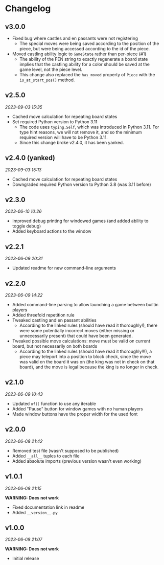 # Changelog

## v3.0.0

- Fixed bug where castles and en passants were not registering
  - The special moves were being saved according to the position of the piece,
    but were being accessed according to the id of the piece.
- Moved castling ability logic to `GameState` rather than per-piece (#1)
  - The ability of the FEN string to exactly regenerate a board state implies
    that the castling ability for a color should be saved at the game level, not
    the piece level.
  - This change also replaced the `has_moved` property of `Piece` with the
    `is_at_start_pos()` method.

## v2.5.0

_2023-09-03 15:35_

- Cached move calculation for repeating board states
- Set required Python version to Python 3.11
  - The code uses `typing.Self`, which was introduced in Python 3.11. For type
    hint reasons, we will not remove it, and so the minimum required version
    will have to be Python 3.11.
  - Since this change broke v2.4.0, it has been yanked.

## v2.4.0 (yanked)

_2023-09-03 15:13_

- Cached move calculation for repeating board states
- Downgraded required Python version to Python 3.8 (was 3.11 before)

## v2.3.0

_2023-06-10 10:26_

- Improved debug printing for windowed games (and added ability to toggle debug)
- Added keyboard actions to the window

## v2.2.1

_2023-06-09 20:31_

- Updated readme for new command-line arguments

## v2.2.0

_2023-06-09 14:22_

- Added command-line parsing to allow launching a game between builtin players
- Added threefold repetition rule
- Tweaked castling and en passant abilities
  - According to the linked rules (should have read it thoroughly!), there were
    some potentially incorrect moves (either missing or unnecessarily present)
    that could have been generated.
- Tweaked possible move calculations: move must be valid on current board, but
  not necessarily on both boards
  - According to the linked rules (should have read it thoroughly!!!), a piece
    may teleport into a position to block check, since the move was valid on the
    board it was on (the king was not in check on that board), and the move is
    legal because the king is no longer in check.

## v2.1.0

_2023-06-09 10:43_

- Updated `of()` function to use any iterable
- Added "Pause" button for window games with no human players
- Made window buttons have the proper width for the used font

## v2.0.0

_2023-06-08 21:42_

- Removed test file (wasn't supposed to be published)
- Added `__all__` tuples to each file
- Added absolute imports (previous version wasn't even working)

## v1.0.1

_2023-06-08 21:15_

**WARNING: Does not work**

- Fixed documentation link in readme
- Added `__version__.py`

## v1.0.0

_2023-06-08 21:07_

**WARNING: Does not work**

- Initial release
